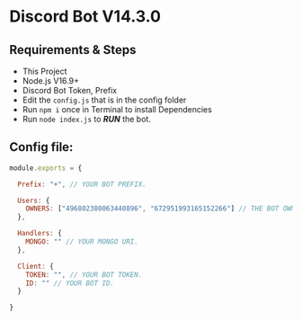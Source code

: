 # Discord Bot V14.3.0

## Requirements & Steps
* This Project
* Node.js V16.9+
* Discord Bot Token, Prefix
* Edit the `config.js` that is in the config folder
* Run `npm i` once in Terminal to install Dependencies
* Run `node index.js` to ***RUN*** the bot.

## Config file:

```js
module.exports = {

  Prefix: "+", // YOUR BOT PREFIX.

  Users: {
    OWNERS: ["496802380063440896", "672951993165152266"] // THE BOT OWNERS ID.
  },

  Handlers: {
    MONGO: "" // YOUR MONGO URI.
  },

  Client: {
    TOKEN: "", // YOUR BOT TOKEN.
    ID: "" // YOUR BOT ID.
  }

}
```
